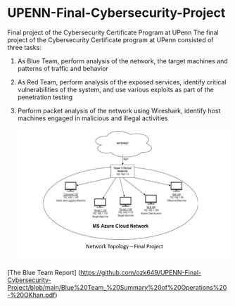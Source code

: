 # UPENN-Final-Cybersecurity-Project
Final project of the Cybersecurity Certificate Program at UPenn
The final project of the Cybersecurity Certificate program at UPenn consisted of three tasks:
1. As Blue Team, perform analysis of the network, the target machines and patterns of traffic and behavior
2. As Red Team, perform analysis of the exposed services, identify critical vulnerabilities of the system, and use various exploits as part of the penetration testing
3. Perform packet analysis of the network using Wireshark, identify host machines engaged in malicious and illegal activities


	![image](https://github.com/ozk649/UPENN-Final-Cybersecurity-Project/blob/main/Final%20Project.jpg)

[The Blue Team Report] (https://github.com/ozk649/UPENN-Final-Cybersecurity-Project/blob/main/Blue%20Team_%20Summary%20of%20Operations%20-%20OKhan.pdf)
